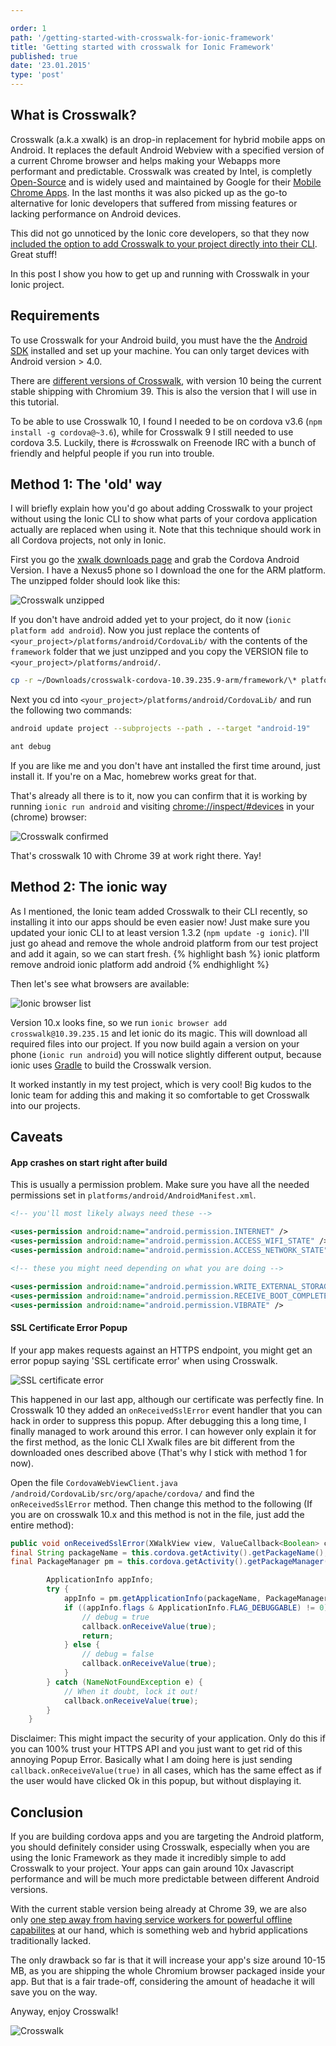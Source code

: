```yaml
---

order: 1
path: '/getting-started-with-crosswalk-for-ionic-framework'
title: 'Getting started with crosswalk for Ionic Framework'
published: true
date: '23.01.2015'
type: 'post'
---
```


## What is Crosswalk?

Crosswalk (a.k.a xwalk) is an drop-in replacement for hybrid mobile apps on Android. It replaces the default Android Webview with a specified version of a current Chrome browser and helps making your Webapps more performant and predictable. Crosswalk was created by Intel, is completly [Open-Source](https://github.com/crosswalk-project/crosswalk) and is widely used and maintained by Google for their [Mobile Chrome Apps](https://github.com/MobileChromeApps/mobile-chrome-apps).
In the last months it was also picked up as the go-to alternative for Ionic developers that suffered from missing features or lacking performance on Android devices.

This did not go unnoticed by the Ionic core developers, so that they now [included the option to add Crosswalk to your project directly into their CLI](http://ionicframework.com/blog/crosswalk-comes-to-ionic). Great stuff!

In this post I show you how to get up and running with Crosswalk in your Ionic project.

## Requirements

To use Crosswalk for your Android build, you must have the the [Android SDK](http://developer.android.com/sdk/index.html) installed and set up your machine. You can only target devices with Android version > 4.0.

There are [different versions of Crosswalk](https://crosswalk-project.org/documentation/downloads.html), with version 10 being the current stable shipping with Chromium 39. This is also the version that I will use in this tutorial.

To be able to use Crosswalk 10, I found I needed to be on cordova v3.6 (`npm install -g cordova@~3.6`), while for Crosswalk 9 I still needed to use cordova 3.5. Luckily, there is #crosswalk on Freenode IRC with a bunch of friendly and helpful people if you run into trouble.

## Method 1: The 'old' way

I will briefly explain how you'd go about adding Crosswalk to your project without using the Ionic CLI to show what parts of your cordova application actually are replaced when using it. Note that this technique should work in all Cordova projects, not only in Ionic.

First you go the [xwalk downloads page](https://crosswalk-project.org/documentation/downloads.html) and grab the Cordova Android Version. I have a Nexus5 phone so I download the one for the ARM platform. The unzipped folder should look like this:

![Crosswalk unzipped](xwalk_unzipped.png "Crosswalk Cordova unzipped")

If you don't have android added yet to your project, do it now (`ionic platform add android`). Now you just replace the contents of `<your_project>/platforms/android/CordovaLib/` with the contents of the `framework` folder that we just unzipped and you copy the VERSION file to `<your_project>/platforms/android/`.

```bash
cp -r ~/Downloads/crosswalk-cordova-10.39.235.9-arm/framework/\* platforms/android/CordovaLib
```

Next you cd into `<your_project>/platforms/android/CordovaLib/` and run the following two commands:

```bash
android update project --subprojects --path . --target "android-19"
```

```bash
ant debug
```

If you are like me and you don't have ant installed the first time around, just install it. If you're on a Mac, homebrew works great for that.

That's already all there is to it, now you can confirm that it is working by running `ionic run android` and visiting [chrome://inspect/#devices](chrome://inspect/#devices) in your (chrome) browser:

![Crosswalk confirmed](xwalk_confirmed.png)

That's crosswalk 10 with Chrome 39 at work right there. Yay!

## Method 2: The ionic way

As I mentioned, the Ionic team added Crosswalk to their CLI recently, so installing it into our apps should be even easier now! Just make sure you updated your ionic CLI to at least version 1.3.2 (`npm update -g ionic`). I'll just go ahead and remove the whole android platform from our test project and add it again, so we can start fresh.
{% highlight bash %}
ionic platform remove android
ionic platform add android
{% endhighlight %}

Then let's see what browsers are available:

![Ionic browser list](ionic_browser_list.png)

Version 10.x looks fine, so we run `ionic browser add crosswalk@10.39.235.15` and let ionic do its magic. This will download all required files into our project. If you now build again a version on your phone (`ionic run android`) you will notice slightly different output, because ionic uses [Gradle](https://www.gradle.org/) to build the Crosswalk version.

It worked instantly in my test project, which is very cool! Big kudos to the Ionic team for adding this and making it so comfortable to get Crosswalk into our projects.

## Caveats

#### App crashes on start right after build

This is usually a permission problem. Make sure you have all the needed permissions set in `platforms/android/AndroidManifest.xml`.

```xml
<!-- you'll most likely always need these -->

<uses-permission android:name="android.permission.INTERNET" />
<uses-permission android:name="android.permission.ACCESS_WIFI_STATE" />
<uses-permission android:name="android.permission.ACCESS_NETWORK_STATE" />

<!-- these you might need depending on what you are doing -->

<uses-permission android:name="android.permission.WRITE_EXTERNAL_STORAGE" />
<uses-permission android:name="android.permission.RECEIVE_BOOT_COMPLETED" />
<uses-permission android:name="android.permission.VIBRATE" />
```

#### SSL Certificate Error Popup

If your app makes requests against an HTTPS endpoint, you might get an error popup saying 'SSL certificate error' when using Crosswalk.

![SSL certificate error](ssl_error.png)

This happened in our last app, although our certificate was perfectly fine. In Crosswalk 10 they added an `onReceivedSslError` event handler that you can hack in order to suppress this popup. After debugging this a long time, I finally managed to work around this error. I can however only explain it for the first method, as the Ionic CLI Xwalk files are bit different from the downloaded ones described above (That's why I stick with method 1 for now).

Open the file `CordovaWebViewClient.java` `/android/CordovaLib/src/org/apache/cordova/` and find the `onReceivedSslError` method. Then change this method to the following (If you are on crosswalk 10.x and this method is not in the file, just add the entire method):

```java
public void onReceivedSslError(XWalkView view, ValueCallback<Boolean> callback, SslError error) {
final String packageName = this.cordova.getActivity().getPackageName();
final PackageManager pm = this.cordova.getActivity().getPackageManager();

        ApplicationInfo appInfo;
        try {
            appInfo = pm.getApplicationInfo(packageName, PackageManager.GET_META_DATA);
            if ((appInfo.flags & ApplicationInfo.FLAG_DEBUGGABLE) != 0) {
                // debug = true
                callback.onReceiveValue(true);
                return;
            } else {
                // debug = false
                callback.onReceiveValue(true);
            }
        } catch (NameNotFoundException e) {
            // When it doubt, lock it out!
            callback.onReceiveValue(true);
        }
    }
```

Disclaimer: This might impact the security of your application. Only do this if you can 100% trust your HTTPS API and you just want to get rid of this annoying Popup Error. Basically what I am doing here is just sending `callback.onReceiveValue(true)` in all cases, which has the same effect as if the user would have clicked Ok in this popup, but without displaying it.

## Conclusion

If you are building cordova apps and you are targeting the Android platform, you should definitely consider using Crosswalk, especially when you are using the Ionic Framework as they made it incredibly simple to add Crosswalk to your project. Your apps can gain around 10x Javascript performance and will be much more predictable between different Android versions.

With the current stable version being already at Chrome 39, we are also only [one step away from having service workers for powerful offline capabilites](http://blog.chromium.org/2014/12/chrome-40-beta-powerful-offline-and.html) at our hand, which is something web and hybrid applications traditionally lacked.

The only drawback so far is that it will increase your app's size around 10-15 MB, as you are shipping the whole Chromium browser packaged inside your app. But that is a fair trade-off, considering the amount of headache it will save you on the way.

Anyway, enjoy Crosswalk!

![Crosswalk](crosswalk.jpg)
